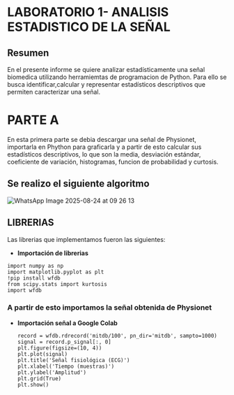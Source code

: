 # LABORATORIO 1- ANALISIS ESTADISTICO DE LA SEÑAL
## Resumen
En el presente informe se quiere analizar estadísticamente una señal biomedica utilizando herramiemtas de programacion de Python. Para ello se busca identificar,calcular y representar estadísticos descriptivos que permiten caracterizar una señal.

# PARTE A
En esta primera parte se debia descargar una señal de Physionet, importarla en Phython para graficarla y a partir de esto calcular sus estadísticos descriptivos, lo que son la media, desviación estándar, coeficiente de variación, histogramas, funcion de probabilidad y curtosis. 
## Se realizo el siguiente algoritmo
![WhatsApp Image 2025-08-24 at 09 26 13](https://github.com/user-attachments/assets/b2a0280e-e4b1-4c46-8c10-950cb7d5ae2a)

## LIBRERIAS
Las librerias que implementamos fueron las siguientes:

+ **Importación de librerias**
```phyton
import numpy as np
import matplotlib.pyplot as plt
!pip install wfdb
from scipy.stats import kurtosis
import wfdb
```
### A partir de esto importamos la señal obtenida de Physionet
+ **Importación señal a Google Colab**
  ```phyton
  record = wfdb.rdrecord('mitdb/100', pn_dir='mitdb', sampto=1000)
  signal = record.p_signal[:, 0]
  plt.figure(figsize=(10, 4))
  plt.plot(signal)
  plt.title('Señal fisiológica (ECG)')
  plt.xlabel('Tiempo (muestras)')
  plt.ylabel('Amplitud')
  plt.grid(True)
  plt.show()
  ```  



